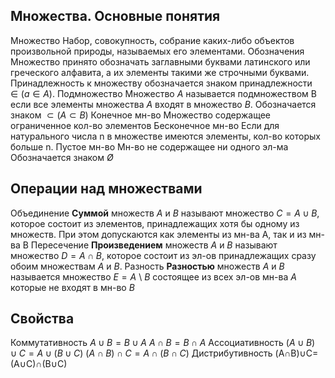 ## Множества. Основные понятия

Множество
	Набор, совокупность, собрание каких-либо объектов произвольной природы, называемых его элементами.
Обозначения
	Множество принято обозначать заглавными буквами латинского или греческого алфавита, а их элементы такими же строчными буквами.
	Принадлежность к множеству обозначается знаком принадлежности $∈ (a ∈ A)$.
Подмножество
	Множество $A$ называется подмножеством B если все элементы множества $A$ входят в множество $B$.
	Обозначается знаком $⊂ (A ⊂ B)$
Конечное мн-во
	Множество содержащее ограниченное кол-во элементов
Бесконечное мн-во
	Если для натурального числа n в множестве имеются элементы, кол-во которых больше n.
Пустое мн-во
	Мн-во не содержащее ни одного эл-ма
	Обозначается знаком $Ø$
## Операции над множествами

Объединение
	**Суммой** множеств $A$ и $B$ называют множество $C = A ∪ B$, которое состоит из элементов, принадлежащих хотя бы одному из множеств.
	При этом допускаются как элементы из мн-ва A, так и из мн-ва B
Пересечение
	**Произведением** множеств $A$ и $B$ называют множество $D = A ∩ B$, которое состоит из эл-ов принадлежащих сразу обоим множествам $A$ и $B$.
Разность
	**Разностью** множеств $A$ и $B$ называется множество $E = A$ \\ $B$ состоящее из всех эл-ов мн-ва $A$ которые не входят в мн-во $B$

## Свойства

Коммутативность
	$A ∪ B = B ∪ A$
	$A ∩ B = B ∩ A$
Ассоциативность
	$(A∪B)∪C=A∪(B∪C)$
	$(A∩B)∩C=A∩(B∩C)$
Дистрибутивность
	(A∩B)∪C=(A∪C)∩(B∪C)